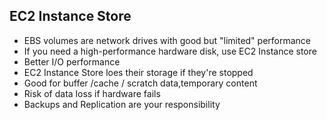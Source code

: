 ## EC2 Instance Store

- EBS volumes are network drives with good but "limited" performance
- If you need a high-performance hardware disk, use EC2 Instance store
- Better I/O performance
- EC2 Instance Store loes their storage if they're stopped
- Good for buffer /cache / scratch data,temporary content
- Risk of data loss if hardware fails
- Backups and Replication are your responsibility
